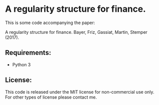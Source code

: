 # A regularity structure for finance.

This is some code accompanying the paper:

A regularity structure for finance.
Bayer, Friz, Gassiat, Martin, Stemper (2017).

## Requirements:

* Python 3

## License:
This code is released under the MIT license for non-commercial use only. For other types of license please contact me.
